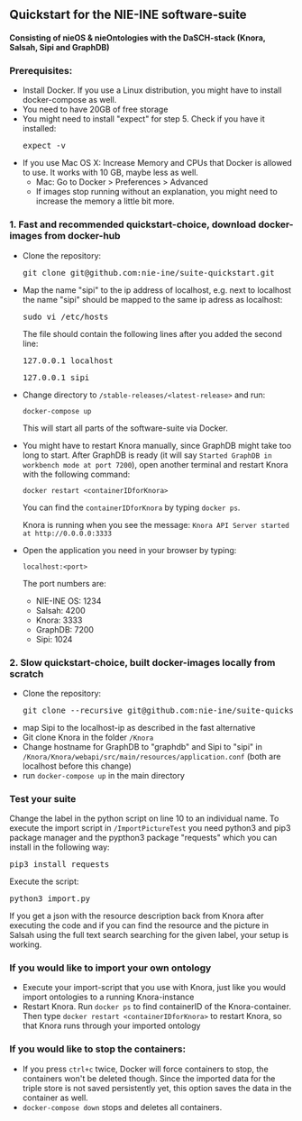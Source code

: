 ## Quickstart for the NIE-INE software-suite 
#### Consisting of nieOS & nieOntologies with the DaSCH-stack (Knora, Salsah, Sipi and GraphDB) 

### Prerequisites:
 - Install Docker. If you use a Linux distribution, you might have to install docker-compose as well.
 - You need to have 20GB of free storage
 - You might need to install "expect" for step 5. Check if you have it installed: <pre>expect -v</pre>
 - If you use Mac OS X: Increase Memory and CPUs that Docker is allowed to use. It works with 10 GB, maybe less as well.
	 - 	Mac: Go to Docker > Preferences > Advanced
	 - If images stop running without an explanation, you might need to increase the memory a little bit more.

### 1. Fast and recommended quickstart-choice, download docker-images from docker-hub
 - Clone the repository:
    <pre>git clone git@github.com:nie-ine/suite-quickstart.git</pre>
 - Map the name "sipi" to the ip address of localhost, e.g. next to localhost the name "sipi" should be mapped to the same ip adress as localhost:
    <pre>sudo vi /etc/hosts</pre> 
    The file should contain the following lines after you added the second line:
    <pre>127.0.0.1 localhost</pre>
    <pre>127.0.0.1 sipi</pre>
 - Change directory to ```/stable-releases/<latest-release>``` and run:
  
    ```
    docker-compose up
    ```
  
    This will start all parts of the software-suite via Docker.
  
 - You might have to restart Knora manually, since GraphDB might take too long to start. After GraphDB is ready (it will say ```Started GraphDB in workbench mode at port 7200```), open another terminal and restart Knora with the following command:
 
    ```
    docker restart <containerIDforKnora>
    ``` 
 
    You can find the ```containerIDforKnora``` by typing ```docker ps```.
    
    Knora is running when you see the message: ```Knora API Server started at http://0.0.0.0:3333```
 
 - Open the application you need in your browser by typing:
    
    ```
    localhost:<port>
    ```
    
    The port numbers are:
    
    - NIE-INE OS: 1234
    - Salsah: 4200
    - Knora: 3333
    - GraphDB: 7200
    - Sipi: 1024
    
 
### 2. Slow quickstart-choice, built docker-images locally from scratch
- Clone the repository:
   <pre>git clone --recursive git@github.com:nie-ine/suite-quickstart.git</pre>
- map Sipi to the localhost-ip as described in the fast alternative
- Git clone Knora in the folder ```/Knora```
- Change hostname for GraphDB to "graphdb" and Sipi to "sipi" in ```/Knora/Knora/webapi/src/main/resources/application.conf``` (both are localhost before this change)
- run ```docker-compose up``` in the main directory

### Test your suite
Change the label in the python script on line 10 to an individual name. To execute the import script in ```/ImportPictureTest``` you need python3 and pip3 package manager and the pypthon3 package "requests" which you can install in the following way:

<pre>pip3 install requests</pre> 

Execute the script:

<pre>python3 import.py</pre> 

If you get a json with the resource description back from Knora after executing the code and if you can find the resource and the picture in Salsah using the full text search searching for the given label, your setup is working.


### If you would like to import your own ontology
 - Execute your import-script that you use with Knora, just like you would import ontologies to a running Knora-instance
 - Restart Knora. Run ```docker ps``` to find containerID of the Knora-container. Then type ```docker restart <containerIDforKnora>``` to restart Knora, so that Knora runs through your imported ontology


### If you would like to stop the containers:

 - If you press ```ctrl+c``` twice, Docker will force containers to stop, the containers won't be deleted though. Since the imported data for the triple store is not saved persistently yet, this option saves the data in the container as well.
 - ```docker-compose down``` stops and deletes all containers.
